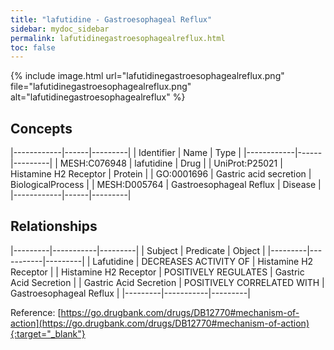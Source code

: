 ```yaml
---
title: "lafutidine - Gastroesophageal Reflux"
sidebar: mydoc_sidebar
permalink: lafutidinegastroesophagealreflux.html
toc: false 
---
```


{% include image.html url="lafutidinegastroesophagealreflux.png" file="lafutidinegastroesophagealreflux.png" alt="lafutidinegastroesophagealreflux" %}

## Concepts

|------------|------|---------|
| Identifier | Name | Type    |
|------------|------|---------|
| MESH:C076948 | lafutidine | Drug |
| UniProt:P25021 | Histamine H2 Receptor | Protein |
| GO:0001696 | Gastric acid secretion | BiologicalProcess |
| MESH:D005764 | Gastroesophageal Reflux | Disease |
|------------|------|---------|

## Relationships

|---------|-----------|---------|
| Subject | Predicate | Object  |
|---------|-----------|---------|
| Lafutidine | DECREASES ACTIVITY OF | Histamine H2 Receptor |
| Histamine H2 Receptor | POSITIVELY REGULATES | Gastric Acid Secretion |
| Gastric Acid Secretion | POSITIVELY CORRELATED WITH | Gastroesophageal Reflux |
|---------|-----------|---------|

Reference: [https://go.drugbank.com/drugs/DB12770#mechanism-of-action](https://go.drugbank.com/drugs/DB12770#mechanism-of-action){:target="_blank"}